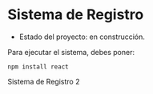 <h1>Sistema de Registro</h1>

- Estado del proyecto: en construcción.

Para ejecutar el sistema, debes poner: 
    
```npm install react```

Sistema de Registro 2
